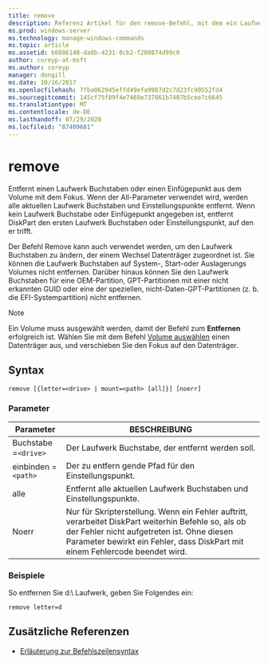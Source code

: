 ```yaml
---
title: remove
description: Referenz Artikel für den remove-Befehl, mit dem ein Laufwerk Buchstabe oder ein Einstellungspunkt von einem Volume entfernt wird.
ms.prod: windows-server
ms.technology: manage-windows-commands
ms.topic: article
ms.assetid: b0886140-da8b-4231-8cb2-f280874d99c0
author: coreyp-at-msft
ms.author: coreyp
manager: dongill
ms.date: 10/16/2017
ms.openlocfilehash: 7fba062945effd49efa9987d2c7d23fc90552fd4
ms.sourcegitcommit: 145cf75f89f4e7460e737861b7407b5cee7c6645
ms.translationtype: MT
ms.contentlocale: de-DE
ms.lasthandoff: 07/29/2020
ms.locfileid: "87409681"
---
```

# <a name="remove"></a>remove

Entfernt einen Laufwerk Buchstaben oder einen Einfügepunkt aus dem Volume mit dem Fokus. Wenn der All-Parameter verwendet wird, werden alle aktuellen Laufwerk Buchstaben und Einstellungspunkte entfernt. Wenn kein Laufwerk Buchstabe oder Einfügepunkt angegeben ist, entfernt DiskPart den ersten Laufwerk Buchstaben oder Einstellungspunkt, auf den er trifft.

Der Befehl Remove kann auch verwendet werden, um den Laufwerk Buchstaben zu ändern, der einem Wechsel Datenträger zugeordnet ist. Sie können die Laufwerk Buchstaben auf System-, Start-oder Auslagerungs Volumes nicht entfernen. Darüber hinaus können Sie den Laufwerk Buchstaben für eine OEM-Partition, GPT-Partitionen mit einer nicht erkannten GUID oder eine der speziellen, nicht-Daten-GPT-Partitionen (z. b. die EFI-Systempartition) nicht entfernen.

> [!NOTE]
> Ein Volume muss ausgewählt werden, damit der Befehl zum **Entfernen** erfolgreich ist. Wählen Sie mit dem Befehl [Volume auswählen](select-volume.md) einen Datenträger aus, und verschieben Sie den Fokus auf den Datenträger.

## <a name="syntax"></a>Syntax

```
remove [{letter=<drive> | mount=<path> [all]}] [noerr]
```

### <a name="parameters"></a>Parameter

| Parameter | BESCHREIBUNG |
| --------- | ----------- |
| Buchstabe =`<drive>` | Der Laufwerk Buchstabe, der entfernt werden soll. |
| einbinden =`<path>` | Der zu entfern gende Pfad für den Einstellungspunkt. |
| alle | Entfernt alle aktuellen Laufwerk Buchstaben und Einstellungspunkte. |
| Noerr | Nur für Skripterstellung. Wenn ein Fehler auftritt, verarbeitet DiskPart weiterhin Befehle so, als ob der Fehler nicht aufgetreten ist. Ohne diesen Parameter bewirkt ein Fehler, dass DiskPart mit einem Fehlercode beendet wird. |

### <a name="examples"></a>Beispiele

So entfernen Sie d:\ Laufwerk, geben Sie Folgendes ein:

```
remove letter=d
```

## <a name="additional-references"></a>Zusätzliche Referenzen

- [Erläuterung zur Befehlszeilensyntax](command-line-syntax-key.md)
